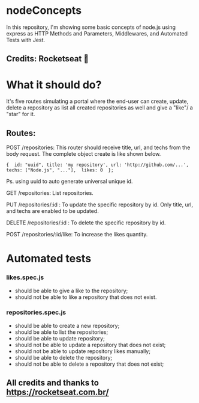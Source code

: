 # nodeConcepts
In this repository, I'm showing some basic concepts of node.js using express as HTTP Methods and Parameters, Middlewares, and Automated Tests with Jest.

## Credits: Rocketseat 🚀

# What it should do?

It's five routes simulating a portal where the end-user can create, update, delete a repository as list all created repositories as well and give a "like"/ a "star" for it.

## Routes:

POST /repositories: This router should receive title, url, and techs from the body request. The complete object create is like shown below.

``{ 
    id: "uuid",
    title: 'my repository',
    url: 'http://github.com/...', 
    techs: ["Node.js", "..."], 
    likes: 0 
};``

Ps. using uuid to auto generate universal unique id.

GET /repositories: List repositories.

PUT /repositories/:id : To update the specific repository by id. Only title, url, and techs are enabled to be updated.

DELETE /repositories/:id : To delete the specific repository by id.

POST /repositories/:id/like: To increase the likes quantity.

# Automated tests

### likes.spec.js
- should be able to give a like to the repository;
- should not be able to like a repository that does not exist.

### repositories.spec.js
- should be able to create a new repository;
- should be able to list the repositories;
- should be able to update repository;
- should not be able to update a repository that does not exist;
- should not be able to update repository likes manually;
- should be able to delete the repository;
- should not be able to delete a repository that does not exist;

## All credits and thanks to https://rocketseat.com.br/
